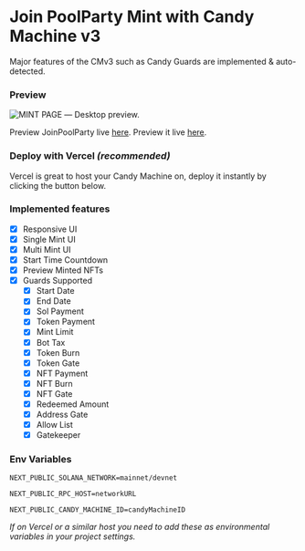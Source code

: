 # Join PoolParty Mint with Candy Machine v3

Major features of the CMv3 such as Candy Guards are implemented & auto-detected.

### Preview

![MINT PAGE](https://github.com/dinodev0101/splash-poolparty-cm-v3/blob/main/src/assets/images/Splash-Join-PoolParty.png)
— Desktop preview.

Preview JoinPoolParty live [here](https://joinpoolparty.io/).
Preview it live [here](https://splash.joinpoolparty.io/).

### Deploy with Vercel *(recommended)*
Vercel is great to host your Candy Machine on, deploy it instantly by clicking the button below.

### Implemented features
- [x] Responsive UI
- [x] Single Mint UI
- [x] Multi Mint UI
- [x] Start Time Countdown
- [x] Preview Minted NFTs
- [x] Guards Supported
  - [x] Start Date
  - [x] End Date
  - [x] Sol Payment
  - [x] Token Payment
  - [x] Mint Limit
  - [x] Bot Tax
  - [x] Token Burn
  - [x] Token Gate
  - [x] NFT Payment
  - [x] NFT Burn
  - [x] NFT Gate
  - [x] Redeemed Amount
  - [x] Address Gate
  - [x] Allow List
  - [x] Gatekeeper

### Env Variables
```
NEXT_PUBLIC_SOLANA_NETWORK=mainnet/devnet
```
```
NEXT_PUBLIC_RPC_HOST=networkURL
```
```
NEXT_PUBLIC_CANDY_MACHINE_ID=candyMachineID
```
*If on Vercel or a similar host you need to add these as environmental variables in your project settings.*

